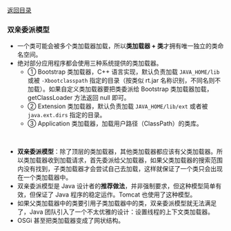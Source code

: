 [返回目录](../README.md)

### 双亲委派模型

- 一个类可能会被多个类加载器加载，所以**类加载器 + 类**才拥有唯一独立的类命名空间。
- 绝对部分应用程序都会使用三种系统提供的类加载器。
    - ① Bootstrap 类加载器，C++ 语言实现，默认负责加载 `JAVA_HOME/lib` 或被 `-Xbootclasspath` 指定的目录（按类似 rt.jar 名称识别，不同名则不加载）。如果自定义类加载器要把类委派给 Bootstrap 类加载器加载，getClassLoader 方法返回 null 即可。
    - ② Extension 类加载器，默认负责加载 `JAVA_HOME/lib/ext` 或者被 `java.ext.dirs` 指定的目录。
    - ③ Application 类加载器，加载用户路径（ClassPath）的类库。

<br>

- **双亲委派模型**：除了顶层的类加载器，其他类加载器都应该有父类加载器。所以类加载器收到加载请求，首先委派给父加载器，如果父类加载器的搜索范围内没有找到，子类加载器才会尝试自己去加载，这样就保证了一个类只会出现在一个类加载器中。
- 双亲委派模型是 Java 设计者的**推荐做法**，并非强制要求，但这种模型简单有效，但保证了 Java 程序的稳定运作。Tomcat 也使用了这种模型。
- 如果父类加载器中的类要引用子类加载器中的类，双亲委派模型就无法满足了，Java 团队引入了一个不太优雅的设计：设置线程的上下文类加载器。
- OSGi 甚至把类加载器变成了网状结构。 

